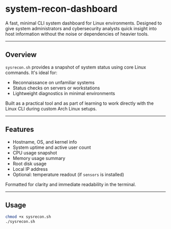 # system-recon-dashboard

A fast, minimal CLI system dashboard for Linux environments. Designed to give system administrators and cybersecurity analysts quick insight into host information without the noise or dependencies of heavier tools.

---

## Overview

`sysrecon.sh` provides a snapshot of system status using core Linux commands. It's ideal for:

- Reconnaissance on unfamiliar systems
- Status checks on servers or workstations
- Lightweight diagnostics in minimal environments

Built as a practical tool and as part of learning to work directly with the Linux CLI during custom Arch Linux setups.

---

## Features

- Hostname, OS, and kernel info
- System uptime and active user count
- CPU usage snapshot
- Memory usage summary
- Root disk usage
- Local IP address
- Optional: temperature readout (if `sensors` is installed)

Formatted for clarity and immediate readability in the terminal.

---

## Usage

```bash
chmod +x sysrecon.sh
./sysrecon.sh

